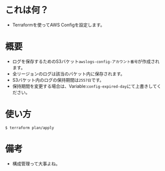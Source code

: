 # これは何？

- Terraformを使ってAWS Configを設定します。

# 概要
- ログを保存するためのS3バケット`awslogs-config-アカウント番号`が作成されます。
- 全リージョンのログは該当のバケット内に保存されます。
- S3バケット内のログの保持期間は`2557日`です。
 - 保持期間を変更する場合は、Variable:`config-expired-day`にて上書きしてください。

# 使い方
```
$ terraform plan/apply
```

# 備考
- 構成管理って大事よね。